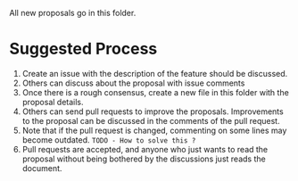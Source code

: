 All new proposals go in this folder.

# Suggested Process

1. Create an issue with the description of the feature should be discussed. 
2. Others can discuss about the proposal with issue comments
3. Once there is a rough consensus, create a new file in this folder with the proposal details. 
4. Others can send pull requests to improve the proposals. Improvements to the proposal can be discussed in the comments of the pull request. 
5. Note that if the pull request is changed, commenting on some lines may become outdated. `TODO - How to solve this ? `
6. Pull requests are accepted, and anyone who just wants to read the proposal without being bothered by the discussions just reads the document. 